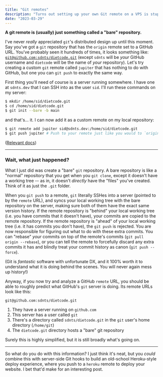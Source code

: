 ```yaml
---
title: "Git remotes"
description: "Turns out setting up your own Git remote on a VPS is stupid simple"
date: "2023-03-29"
---
```


**A git remote is (usually) just something called a "bare" repository.**

I've never _really_ appreciated `git`'s distributed design up until this moment.
Say you've got a `git` repository that has the `origin` remote set to a GitHub URL.
You've probably seen it hundreds of times, it looks something like: [`git@github.com:sdnts/dietcode.git`](https://github.com/sdnts/dietcode)
(except `sdnts` will be _your_ GitHub username and `dietcode` will be the name of
_your_ repository). Let's try creating a custom `git` remote called `jupiter` that
has nothing to do with GitHub, but one you can `git push` to exactly the same way.

First thing you'll need of course is a server running somewhere. I have one at
`sdnts.dev` that I can SSH into as the user `sid`. I'll run these commands on my
server:

```sh
$ mkdir /home/sid/dietcode.git
$ cd /home/sid/dietcode.git
$ git init --bare -b main
```

and that's... it. I can now add it as a custom remote on my local repository:

```sh
$ git remote add jupiter sid@sdnts.dev:/home/sid/dietcode.git
$ git push jupiter # Push to your remote just like you would to `origin`
```

([Relevant docs](https://git-scm.com/book/en/v2/Git-on-the-Server-Setting-Up-the-Server))

---

### Wait, what just happened?

What I just did was create a "bare" `git` repository. A bare repository is like
a "normal" repository that you get when you `git clone`, except it doesn't have a working
tree -- as in, it doesn't _directly_ have the "files" you've created. Think of it
as just the `.git` folder.

When you `git push` to a remote, `git` literally SSHes into a server (pointed to
by the `remote` URL), and syncs your local working tree with the bare repository
on the server, making sure both of them have the exact same version history. If the
remote repository is "behind" your local working tree (i.e. you have commits that
it doesn't have), your commits are copied to the remote repository. If the remote
repository is "ahead" of your local working tree (i.e. it has commits you don't
have), the `git push` is rejected. You are now responsible for figuring out what
to do with these extra commits. You can "rebase" _your_ commits on top of the remote's
commits (`git pull origin --rebase`), or you can tell the remote to forcefully
discard any extra commits it has and blindly treat your commit history as canon
(`git push --force`).

(Git is _fantastic_ software with unfortunate DX, and it 100% worth it to understand
what it is doing behind the scenes. You will never again mess up history!)

Anyway, if you now try and analyze a GitHub `remote` URL, you should be able to roughly
predict what GitHub's `git` server is doing. Its remote URLs look like this:

```
git@github.com:sdnts/dietcode.git
```

1. They have a server running on `github.com`
2. This server has a user called `git`
3. There's a directory called `sdnts/dietcode.git` in the `git` user's home directory (`/home/git`)
4. The `dietcode.git` directory hosts a "bare" git repository

Surely this is highly simplified, but it is still broadly what's going on.

---

So what do you do with this information? I just think it's neat, but you _could_
combine this with server-side Git hooks to build an old-school Heroku-style deploy
experience, where you push to a `heroku` remote to deploy your website. I bet that'd
make for an interesting post.
